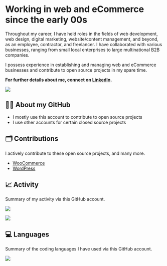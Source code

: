 <h1>Working in web and eCommerce since the early 00s</h1>
<p>Throughout my career, I have held roles in the fields of web development, web design, digital marketing, website/content management, and beyond, as an employee, contractor, and freelancer. I have collaborated with various businesses, ranging from small local enterprises to large multinational B2B companies.</p>
<p>I possess experience in establishing and managing web and eCommerce businesses and contribute to open source projects in my spare time.</p>
<p><strong>For further details about me, connect on <a href="https://linkedin.com/in/medavidallsop/" target="_blank">LinkedIn</a>.</strong></p>
<p><img src="https://komarev.com/ghpvc/?username=medavidallsop&label=Profile%20views"></p>
<h2>👨‍💻 About my GitHub</h2>
<ul>
	<li>I mostly use this account to contribute to open source projects</li>
	<li>I use other accounts for certain closed source projects</li>
</ul>
<h2>🗂️ Contributions</h2>
<p>I actively contribute to these open source projects, and many more.</p>
<ul>
	<li><a href="https://github.com/woocommerce/woocommerce" target="_blank">WooCommerce</a></li>
	<li><a href="https://github.com/WordPress/wordpress-develop" target="_blank">WordPress</a></li>
</ul>
<h2>📈 Activity</h2>
<p>Summary of my activity via this GitHub account.</p>
<p><img src="https://github-readme-stats.vercel.app/api?username=medavidallsop&card_width=500&hide_title=true&locale=en&rank_icon=percentile&show=discussions_started&show_icons=true"></p>
<p><img src="https://github-readme-streak-stats.herokuapp.com?user=medavidallsop&card_width=500"></p>
<h2>💻 Languages</h2>
<p>Summary of the coding languages I have used via this GitHub account.</p>
<p><img src="https://github-readme-stats.vercel.app/api/top-langs?username=medavidallsop&card_width=500&hide_title=true&locale=en"></p>